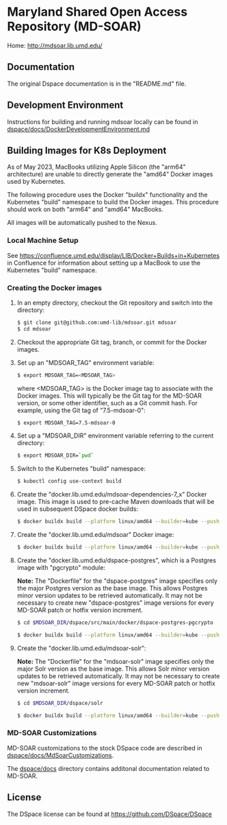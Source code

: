 # Maryland Shared Open Access Repository (MD-SOAR)

Home: <http://mdsoar.lib.umd.edu/>

## Documentation

The original Dspace documentation is in the "README.md" file.

## Development Environment

Instructions for building and running mdsoar locally can be found in
[dspace/docs/DockerDevelopmentEnvironment.md](/dspace/docs/DockerDevelopmentEnvironment.md)

## Building Images for K8s Deployment

As of May 2023,  MacBooks utilizing Apple Silicon (the "arm64" architecture)
are unable to directly generate the "amd64" Docker images used by Kubernetes.

The following procedure uses the Docker "buildx" functionality and the
Kubernetes "build" namespace to build the Docker images. This procedure should
work on both "arm64" and "amd64" MacBooks.

All images will be automatically pushed to the Nexus.

### Local Machine Setup

See <https://confluence.umd.edu/display/LIB/Docker+Builds+in+Kubernetes> in
Confluence for information about setting up a MacBook to use the Kubernetes
"build" namespace.

### Creating the Docker images

1) In an empty directory, checkout the Git repository and switch into the
   directory:

    ```bash
    $ git clone git@github.com:umd-lib/mdsoar.git mdsoar
    $ cd mdsoar
    ```

2) Checkout the appropriate Git tag, branch, or commit for the Docker images.

3) Set up an "MDSOAR_TAG" environment variable:

    ```bash
    $ export MDSOAR_TAG=<MDSOAR_TAG>
    ```

   where \<MDSOAR_TAG> is the Docker image tag to associate with the
   Docker images. This will typically be the Git tag for the MD-SOAR version,
   or some other identifier, such as a Git commit hash. For example, using the
   Git tag of "7.5-mdsoar-0":

    ```bash
    $ export MDSOAR_TAG=7.5-mdsoar-0
    ```

4) Set up a "MDSOAR_DIR" environment variable referring to the current
   directory:

    ```bash
    $ export MDSOAR_DIR=`pwd`
    ```

5) Switch to the Kubernetes "build" namespace:

    ```bash
    $ kubectl config use-context build
    ```

6) Create the "docker.lib.umd.edu/mdsoar-dependencies-7_x" Docker image. This
   image is used to pre-cache Maven downloads that will be used in subsequent
   DSpace docker builds:

    ```bash
    $ docker buildx build --platform linux/amd64 --builder=kube --push --no-cache -t docker.lib.umd.edu/mdsoar-dependencies-7_x:latest -f Dockerfile.dependencies .
    ```

7) Create the "docker.lib.umd.edu/mdsoar" Docker image:

    ```bash
    $ docker buildx build --platform linux/amd64 --builder=kube --push --no-cache -f Dockerfile -t docker.lib.umd.edu/mdsoar:$MDSOAR_TAG .
    ```

8) Create the "docker.lib.umd.edu/dspace-postgres", which is a Postgres image
   with "pgcrypto" module:

    **Note:** The "Dockerfile" for the "dspace-postgres" image specifies
    only the major Postgres version as the base image. This allows Postgres
    minor version updates to be retrieved automatically. It may not be
    necessary to create new "dspace-postgres" image versions for every MD-SOAR
    patch or hotfix version increment.

    ```bash
    $ cd $MDSOAR_DIR/dspace/src/main/docker/dspace-postgres-pgcrypto

    $ docker buildx build --platform linux/amd64 --builder=kube --push --no-cache -f Dockerfile -t docker.lib.umd.edu/mdsoar-postgres:$MDSOAR_TAG .
    ```

9) Create the "docker.lib.umd.edu/mdsoar-solr":

    **Note:** The "Dockerfile" for the "mdsoar-solr" image specifies only the
    major Solr version as the base image. This allows Solr minor version updates
    to be retrieved automatically. It may not be necessary to create new
    "mdsoar-solr" image versions for every MD-SOAR patch or hotfix version
    increment.

    ```bash
    $ cd $MDSOAR_DIR/dspace/solr

    $ docker buildx build --platform linux/amd64 --builder=kube --push --no-cache -f Dockerfile -t docker.lib.umd.edu/mdsoar-solr:$MDSOAR_TAG .
    ```

### MD-SOAR Customizations

MD-SOAR customizations to the stock DSpace code are described in
[dspace/docs/MdSoarCustomizations](dspace/docs/MdsoarCustomizations.md).

The [dspace/docs](dspace/docs) directory contains additonal documentation
related to MD-SOAR.

## License

The DSpace license can be found at <https://github.com/DSpace/DSpace>
